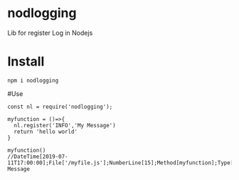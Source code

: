 # nodlogging

Lib for register Log in Nodejs

# Install

`npm i nodlogging`

#Use

```
const nl = require('nodlogging');

myfunction = ()=>{
  nl.register('INFO','My Message')
  return 'hello world'
}

myfunction()
//DateTime[2019-07-11T17:00:00];File['/myfile.js'];NumberLine[15];Method[myfunction];Type[INFO];My Message

```
